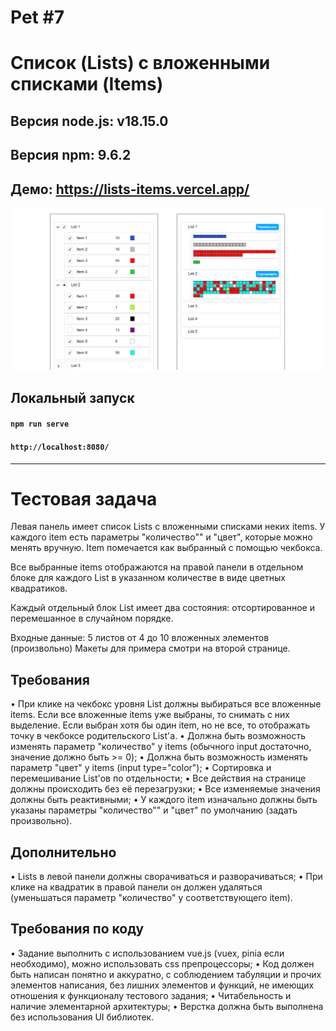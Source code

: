 # Pet #7
#  Cписок (Lists) с вложенными списками (Items)


## Версия node.js: v18.15.0

## Версия npm: 9.6.2


## Демо: https://lists-items.vercel.app/


<img width="800" alt="lists-items" src="https://github.com/DieReiterin/lists-items/blob/main/src/assets/lists-items.png">




## Локальный запуск
#### `npm run serve`
#### `http://localhost:8080/`

____________________________________________________

# Тестовая задача
 
Левая панель имеет список Lists с вложенными списками неких items. 
У каждого item есть параметры "количество"" и "цвет", которые можно менять вручную. 
Item помечается как выбранный с помощью чекбокса.
 
Все выбранные items отображаются на правой панели в отдельном блоке для каждого List в указанном количестве в виде цветных квадратиков.
 
Каждый отдельный блок List имеет два состояния: отсортированное и перемешанное в случайном порядке.
 
Входные данные: 5 листов от 4 до 10 вложенных элементов (произвольно)
Макеты для примера смотри на второй странице.
 
## Требования
•	При клике на чекбокс уровня List должны выбираться все вложенные items. Если все вложенные items уже выбраны, то снимать с них выделение. Если выбран хотя бы один item, но не все, то отображать точку в чекбоксе родительского List'a.
•	Должна быть возможность изменять параметр "количество" у items (обычного input достаточно, значение должно быть >= 0);
•	Должна быть возможность изменять параметр "цвет" у items (input type="color");
•	Сортировка и перемешивание List'ов по отдельности;
•	Все действия на странице должны происходить без её перезагрузки;
•	Все изменяемые значения должны быть реактивными;
•	У каждого item изначально должны быть указаны параметры "количество"" и "цвет" по умолчанию (задать произвольно).
 
## Дополнительно
•	Lists в левой панели должны сворачиваться и разворачиваться;
•	При клике на квадратик в правой панели он должен удаляться (уменьшаться параметр "количество" у соответствующего item).
## Требования по коду
•	Задание выполнить с использованием vue.js (vuex, pinia если необходимо), можно использовать css препроцессоры;
•	Код должен быть написан понятно и аккуратно, с соблюдением табуляции и прочих элементов написания, без лишних элементов и функций, не имеющих отношения к функционалу тестового задания;
•	Читабельность и наличие элементарной архитектуры;
•	Верстка должна быть выполнена без использования UI библиотек.
